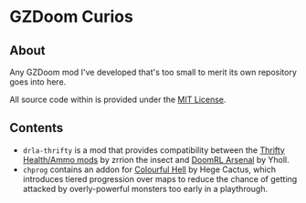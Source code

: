 # GZDoom Curios

## About

Any GZDoom mod I've developed that's too small to merit its own repository goes into here.

All source code within is provided under the [MIT License](/LICENSE).

## Contents

- `drla-thrifty` is a mod that provides compatibility between the [Thrifty Health/Ammo mods](https://forum.zdoom.org/viewtopic.php?t=71406) by zrrion the insect and [DoomRL Arsenal](https://forum.zdoom.org/viewtopic.php?f=43&t=37044) by Yholl.
- `chprog` contains an addon for [Colourful Hell](https://forum.zdoom.org/viewtopic.php?t=47980) by Hege Cactus, which introduces tiered progression over maps to reduce the chance of getting attacked by overly-powerful monsters too early in a playthrough.
